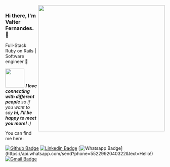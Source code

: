 <img align="right" width="400" height="400" src="https://media.giphy.com/media/ZVik7pBtu9dNS/giphy.gif">

### Hi there, I'm Valter Fernandes. 👋
Full-Stack Ruby on Rails | Software engineer :robot:  


<img src="https://media.giphy.com/media/LnQjpWaON8nhr21vNW/giphy.gif" width="60"> <em><b>I love connecting with different people</b> so if you want to say <b>hi, I'll be happy to meet you more!</b> :)</em>

You can find me here:

[![Github Badge](https://img.shields.io/badge/-Github-000?style=flat-square&logo=Github&logoColor=white&link=https://github.com/valterfernandesdev)](https://github.com/valterfernandesdev)
[![Linkedin Badge](https://img.shields.io/badge/-LinkedIn-blue?style=flat-square&logo=Linkedin&logoColor=white&link=https://www.linkedin.com/in/valter-fernandes-filho-32667b129/)](https://www.linkedin.com/in/valter-fernandes-filho-32667b129/)
[![Whatsapp Badge](https://img.shields.io/badge/-Whatsapp-4CA143?style=flat-square&labelColor=4CA143&logo=whatsapp&logoColor=white&link=https://api.whatsapp.com/send?phone=5522992040322&text=Hello!)](https://api.whatsapp.com/send?phone=5522992040322&text=Hello!)
[![Gmail Badge](https://img.shields.io/badge/-Gmail-c14438?style=flat-square&logo=Gmail&logoColor=white&link=mailto:valterfernandes.dev@gmail.com)](mailto:valterfernandes.dev@gmail.com)
